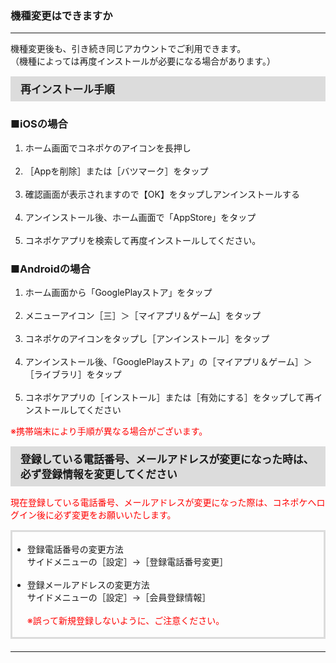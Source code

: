 <h3>機種変更はできますか</h3>
<hr>

機種変更後も、引き続き同じアカウントでご利用できます。  
（機種によっては再度インストールが必要になる場合があります。）

<div style="padding: 7px 15px; margin-top: 15px; margin-bottom: 15px; border: 1px solid #dcdcdc; background-color: #dcdcdc; font-size: 120%">
<strong>再インストール手順</strong>
</div>

<h3>■iOSの場合</h3>

<ol>
<li>ホーム画面でコネポケのアイコンを長押し</li>
<br>
<li>［Appを削除］または［バツマーク］をタップ</li>
<br>
<li>確認画面が表示されますので【OK】をタップしアンインストールする</li>
<br>
<li>アンインストール後、ホーム画面で「AppStore」をタップ</li>
<br>
<li>コネポケアプリを検索して再度インストールしてください。</li>
</ol>

<h3>■Androidの場合</h3>

<ol>
<li>ホーム画面から「GooglePlayストア」をタップ</li>
<br>
<li>メニューアイコン［三］＞［マイアプリ＆ゲーム］をタップ</li>
<br>
<li>コネポケのアイコンをタップし［アンインストール］をタップ</li>
<br>
<li>アンインストール後、「GooglePlayストア」の［マイアプリ＆ゲーム］＞［ライブラリ］をタップ</li>
<br>
<li>コネポケアプリの［インストール］または［有効にする］をタップして再インストールしてください</li>
</ol>

<font color="#ff0000">※携帯端末により手順が異なる場合がございます。</font>

<div style="padding: 7px 15px; margin-top: 15px; margin-bottom: 15px; border: 1px solid #dcdcdc; background-color: #dcdcdc; font-size: 120%">
<strong>登録している電話番号、メールアドレスが変更になった時は、必ず登録情報を変更してください</strong>
</div>

<font color="#ff0000">現在登録している電話番号、メールアドレスが変更になった際は、コネポケへログイン後に必ず変更をお願いいたします。</font>

<div style="padding: 3px 15px 3px 0px; margin-top: 15px; margin-bottom: 20px; border: 3px solid #dcdcdc;">
<ul>
<li>登録電話番号の変更方法<br>
サイドメニューの［設定］→［登録電話番号変更］</li>
<br>
<li>登録メールアドレスの変更方法<br>
サイドメニューの［設定］→［会員登録情報］<br>
<br>
<font color="#ff0000">※誤って新規登録しないように、ご注意ください。</font></li>
</ul>
</div>

<hr>